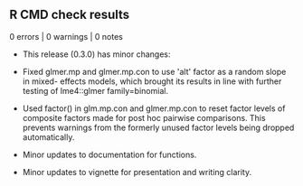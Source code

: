 ## R CMD check results

0 errors | 0 warnings | 0 notes


* This release (0.3.0) has minor changes:

* Fixed glmer.mp and glmer.mp.con to use 'alt' factor as a random slope in mixed-
  effects models, which brought its results in line with further testing of 
  lme4::glmer family=binomial.
* Used factor() in glm.mp.con and glmer.mp.con to reset factor levels of composite 
  factors made for post hoc pairwise comparisons. This prevents warnings from the
  formerly unused factor levels being dropped automatically.
* Minor updates to documentation for functions.
* Minor updates to vignette for presentation and writing clarity.
